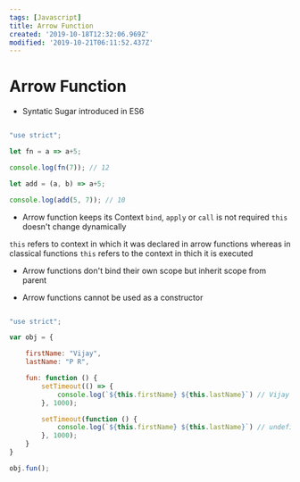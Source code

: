 ```yaml
---
tags: [Javascript]
title: Arrow Function
created: '2019-10-18T12:32:06.969Z'
modified: '2019-10-21T06:11:52.437Z'
---
```


# Arrow Function

* Syntatic Sugar introduced in ES6 

```js

"use strict";

let fn = a => a+5;

console.log(fn(7)); // 12

let add = (a, b) => a+5;

console.log(add(5, 7)); // 10


```

* Arrow function keeps its Context `bind`, `apply` or `call` is not required `this` doesn't change dynamically

`this` refers to context in which it was declared in arrow functions whereas in classical functions `this` refers to the context in thich it is executed


* Arrow functions don't bind their own scope but inherit scope from parent

* Arrow functions cannot be used as a constructor

```js

"use strict";

var obj = {

    firstName: "Vijay",
    lastName: "P R",

    fun: function () {
        setTimeout(() => {
            console.log(`${this.firstName} ${this.lastName}`) // Vijay P R
        }, 1000);

        setTimeout(function () {
            console.log(`${this.firstName} ${this.lastName}`) // undefined undefined
        }, 1000);
    }
}

obj.fun();


```

